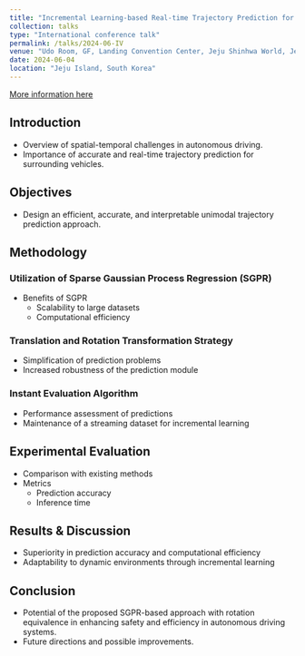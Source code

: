```yaml
---
title: "Incremental Learning-based Real-time Trajectory Prediction for Autonomous Driving"
collection: talks
type: "International conference talk"
permalink: /talks/2024-06-IV
venue: "Udo Room, GF, Landing Convention Center, Jeju Shinhwa World, Jeju Island, South Korea"
date: 2024-06-04
location: "Jeju Island, South Korea"
---
```


[More information here](https://ieeexplore.ieee.org/document/10588687/)

## Introduction
- Overview of spatial-temporal challenges in autonomous driving.
- Importance of accurate and real-time trajectory prediction for surrounding vehicles.

## Objectives
- Design an efficient, accurate, and interpretable unimodal trajectory prediction approach.

## Methodology
### Utilization of Sparse Gaussian Process Regression (SGPR)
- Benefits of SGPR
  - Scalability to large datasets
  - Computational efficiency
  
### Translation and Rotation Transformation Strategy
- Simplification of prediction problems
- Increased robustness of the prediction module

### Instant Evaluation Algorithm
- Performance assessment of predictions
- Maintenance of a streaming dataset for incremental learning

## Experimental Evaluation
- Comparison with existing methods
- Metrics
  - Prediction accuracy
  - Inference time

## Results & Discussion
- Superiority in prediction accuracy and computational efficiency
- Adaptability to dynamic environments through incremental learning

## Conclusion
- Potential of the proposed SGPR-based approach with rotation equivalence in enhancing safety and efficiency in autonomous driving systems.
- Future directions and possible improvements.
